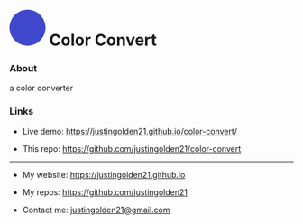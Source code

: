 # <img src="icon.png" width="64px"> Color Convert

### About

a color converter

### Links

- Live demo: https://justingolden21.github.io/color-convert/

- This repo: https://github.com/justingolden21/color-convert

<hr>

- My website: https://justingolden21.github.io

- My repos: https://github.com/justingolden21

- Contact me: justingolden21@gmail.com
